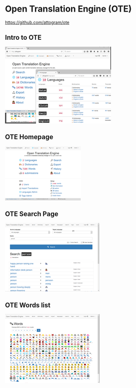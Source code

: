 # Open Translation Engine (OTE)

https://github.com/attogram/ote

## Intro to OTE
[![OTE Introduction](https://raw.githubusercontent.com/attogram/attogram-docs/master/open-translation-engine/screenshots/OTE.intro.small.png "OTE Homepage")](https://raw.githubusercontent.com/attogram/ote-docs/master/screenshots/OTE.intro.png)

## OTE Homepage
[![OTE Homepage](https://raw.githubusercontent.com/attogram/attogram-docs/master/open-translation-engine/screenshots/homepage.small.png "OTE Homepage")](https://raw.githubusercontent.com/attogram/ote-docs/master/screenshots/homepage.png)

## OTE Search Page
[![OTE Search Page](https://raw.githubusercontent.com/attogram/attogram-docs/master/open-translation-engine/screenshots/OTE.search.small.png "OTE Homepage")](https://raw.githubusercontent.com/attogram/ote-docs/master/screenshots/OTE.search.png)

## OTE Words list
[![OTE Words list](https://raw.githubusercontent.com/attogram/attogram-docs/master/open-translation-engine/screenshots/OTE.words.small.png "OTE Homepage")](https://raw.githubusercontent.com/attogram/ote-docs/master/screenshots/OTE.words.png)
